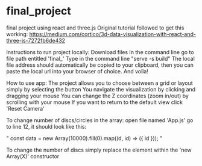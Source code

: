 # final_project
final project using react and three.js
Original tutorial followed to get this working: https://medium.com/cortico/3d-data-visualization-with-react-and-three-js-7272fb6de432
 
Instructions to run project locally:
Download files 
In the command line go to file path entitled 'final_' 
Type in the command line "serve -s build" 
The local file address should automatically be copied to your clipboard, then you can paste the local url into your browser of choice. 
And voila!

How to use app:
The project allows you to choose between a grid or layout simply by selecting the button
You navigate the visualization by clicking and dragging your mouse
You can change the Z coordinates (zoom in/out) by scrolling with your mouse
If you want to return to the default view click 'Reset Camera'

To change number of discs/circles in the array:
open file named 'App.js'
go to line 12, it should look like this:

"   const data = new Array(10000).fill(0).map((d, id) => ({ id }));    "

To change the number of discs simply replace the element within the 'new Array(X)' constructor


